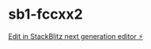 # sb1-fccxx2

[Edit in StackBlitz next generation editor ⚡️](https://stackblitz.com/~/github.com/Medka1974/sb1-fccxx2)
